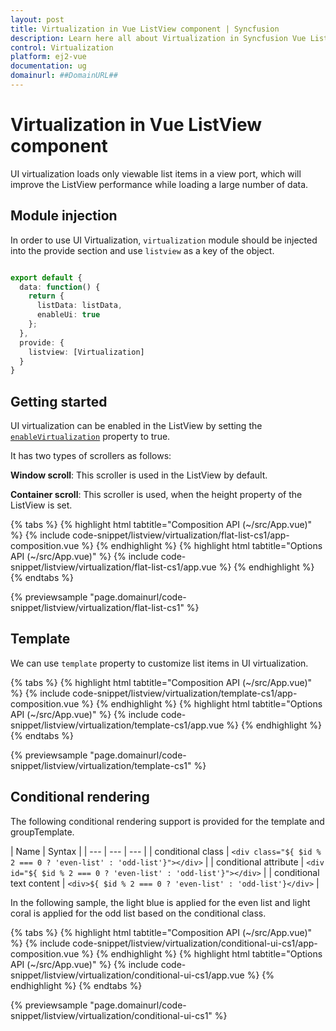 ```yaml
---
layout: post
title: Virtualization in Vue ListView component | Syncfusion
description: Learn here all about Virtualization in Syncfusion Vue ListView component of Syncfusion Essential JS 2 and more.
control: Virtualization 
platform: ej2-vue
documentation: ug
domainurl: ##DomainURL##
---
```


# Virtualization in Vue ListView component

UI virtualization loads only viewable list items in a view port, which will improve the ListView performance while loading a large number of data.

## Module injection

In order to use UI Virtualization, `virtualization` module should be injected into the provide section and use `listview` as a key of the object.

```ts

export default {
  data: function() {
    return {
      listData: listData,
      enableUi: true
    };
  },
  provide: {
    listview: [Virtualization]
  }
}

```

## Getting started

UI virtualization can be enabled in the ListView by setting the [`enableVirtualization`](https://ej2.syncfusion.com/documentation/api/list-view/#enablevirtualization) property to true.

It has two types of scrollers as follows:

**Window scroll**: This scroller is used in the ListView by default.

**Container scroll**: This scroller is used, when the height property of the ListView is set.

{% tabs %}
{% highlight html tabtitle="Composition API (~/src/App.vue)" %}
{% include code-snippet/listview/virtualization/flat-list-cs1/app-composition.vue %}
{% endhighlight %}
{% highlight html tabtitle="Options API (~/src/App.vue)" %}
{% include code-snippet/listview/virtualization/flat-list-cs1/app.vue %}
{% endhighlight %}
{% endtabs %}
        
{% previewsample "page.domainurl/code-snippet/listview/virtualization/flat-list-cs1" %}

## Template

We can use `template` property to customize list items in UI virtualization.

{% tabs %}
{% highlight html tabtitle="Composition API (~/src/App.vue)" %}
{% include code-snippet/listview/virtualization/template-cs1/app-composition.vue %}
{% endhighlight %}
{% highlight html tabtitle="Options API (~/src/App.vue)" %}
{% include code-snippet/listview/virtualization/template-cs1/app.vue %}
{% endhighlight %}
{% endtabs %}
        
{% previewsample "page.domainurl/code-snippet/listview/virtualization/template-cs1" %}

## Conditional rendering

The following conditional rendering support is provided for the template and groupTemplate.

| Name | Syntax |
| --- | --- | --- |
| conditional class | `<div class="${ $id % 2 === 0 ? 'even-list' : 'odd-list'}"></div>`  |
| conditional attribute | `<div id="${ $id % 2 === 0 ? 'even-list' : 'odd-list'}"></div>`  |
| conditional text content | `<div>${ $id % 2 === 0 ? 'even-list' : 'odd-list'}</div>`  |

In the following sample, the light blue is applied for the even list and light coral is applied for the odd list based on the conditional class.

{% tabs %}
{% highlight html tabtitle="Composition API (~/src/App.vue)" %}
{% include code-snippet/listview/virtualization/conditional-ui-cs1/app-composition.vue %}
{% endhighlight %}
{% highlight html tabtitle="Options API (~/src/App.vue)" %}
{% include code-snippet/listview/virtualization/conditional-ui-cs1/app.vue %}
{% endhighlight %}
{% endtabs %}
        
{% previewsample "page.domainurl/code-snippet/listview/virtualization/conditional-ui-cs1" %}